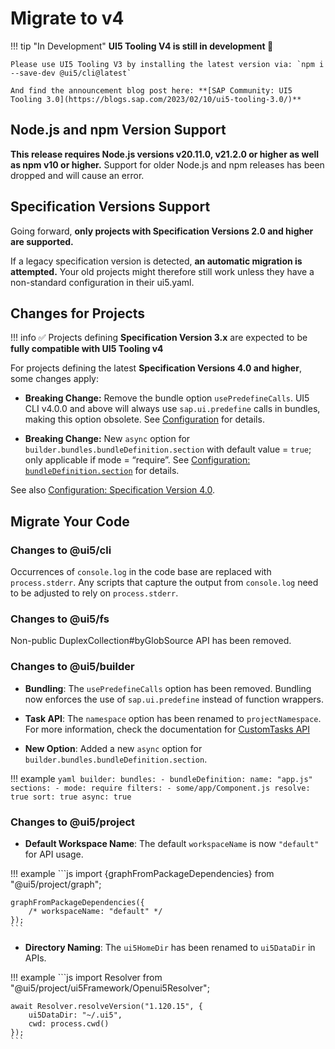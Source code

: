 # Migrate to v4

!!! tip "In Development"
	**UI5 Tooling V4 is still in development 🚧**

	Please use UI5 Tooling V3 by installing the latest version via: `npm i --save-dev @ui5/cli@latest`

	And find the announcement blog post here: **[SAP Community: UI5 Tooling 3.0](https://blogs.sap.com/2023/02/10/ui5-tooling-3.0/)**

## Node.js and npm Version Support

**This release requires Node.js versions v20.11.0, v21.2.0 or higher as well as npm v10 or higher.**
Support for older Node.js and npm releases has been dropped and will cause an error.

## Specification Versions Support

Going forward, **only projects with Specification Versions 2.0 and higher are supported.**

If a legacy specification version is detected, **an automatic migration is attempted.**
Your old projects might therefore still work unless they have a non-standard configuration in their ui5.yaml.

## Changes for Projects

!!! info
    ✅ Projects defining **Specification Version 3.x** are expected to be **fully compatible with UI5 Tooling v4**

For projects defining the latest **Specification Versions 4.0 and higher**, some changes apply:

* **Breaking Change:** Remove the bundle option `usePredefineCalls`. UI5 CLI v4.0.0 and above will always use `sap.ui.predefine` calls in bundles, making this option obsolete. See [Configuration](../pages/Configuration.md#properties) for details.

* **Breaking Change:** New `async` option for `builder.bundles.bundleDefinition.section` with default value = `true`; only applicable if mode = “require”. See [Configuration: `bundleDefinition.section`](../pages/Configuration.md#properties) for details.

See also [Configuration: Specification Version 4.0](../pages/Configuration.md#specification-version-40).

## Migrate Your Code 


### Changes to @ui5/cli

Occurrences of `console.log` in the code base are replaced with `process.stderr`.
Аny scripts that capture the output from `console.log` need to be adjusted to rely on `process.stderr`.

### Changes to @ui5/fs

Non-public DuplexCollection#byGlobSource API has been removed.

### Changes to @ui5/builder

- **Bundling**: The `usePredefineCalls` option has been removed. Bundling now enforces the use of `sap.ui.predefine` instead of function wrappers.  

- **Task API**: The `namespace` option has been renamed to `projectNamespace`. For more information, check the documentation for [CustomTasks API](../pages/extensibility/CustomTasks.md#task-implementation)  

- **New Option**: Added a new `async` option for `builder.bundles.bundleDefinition.section`.

!!! example
    ```yaml
    builder:
      bundles:
        - bundleDefinition:
            name: "app.js"
            sections:
              - mode: require
                filters:
                  - some/app/Component.js
                resolve: true
                sort: true
                async: true
    ```

### Changes to @ui5/project

- **Default Workspace Name**: The default `workspaceName` is now `"default"` for API usage.

!!! example
    ```js
    import {graphFromPackageDependencies} from "@ui5/project/graph";
	
	graphFromPackageDependencies({
		/* workspaceName: "default" */
	});
    ```

- **Directory Naming**: The `ui5HomeDir` has been renamed to `ui5DataDir` in APIs.

!!! example
    ```js
    import Resolver from "@ui5/project/ui5Framework/Openui5Resolver";

    await Resolver.resolveVersion("1.120.15", {
        ui5DataDir: "~/.ui5",
        cwd: process.cwd()
    });
    ```
